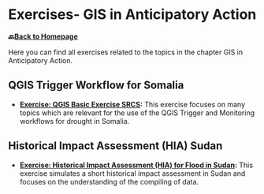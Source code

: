 # Exercises- GIS in Anticipatory Action

__🔙[Back to Homepage](/content/intro.md)__

Here you can find all exercises related to the topics in the chapter GIS in Anticipatory Action.

## QGIS Trigger Workflow for Somalia 

* __[Exercise: QGIS Basic Exercise SRCS](/content/GIS_AA/en_qgis_srcs_basic_ex.md):__ This exercise focuses on many topics which are relevant for the use of the QGIS Trigger and Monitoring workflows for drought in Somalia.

## Historical Impact Assessment (HIA) Sudan

* __[Exercise: Historical Impact Assessment (HIA) for Flood in Sudan](/content/GIS_AA/en_qgis_historical_impact_assessment_sudan_ex1.md):__ This exercise simulates a short historical impact assessment in Sudan and focuses on the understanding of the compiling of data.

